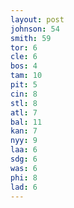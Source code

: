 ```yaml
---
layout: post
johnson: 54
smith: 59
tor: 6
cle: 6
bos: 4
tam: 10
pit: 5
cin: 8
stl: 8
atl: 7
bal: 11
kan: 7
nyy: 9
laa: 6
sdg: 6
was: 6
phi: 8
lad: 6
---
```

